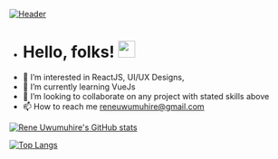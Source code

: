 [![Header](https://raw.githubusercontent.com/MartinHeinz/Reneuwumuhire/Reneuwumuhire/readme_header.png "Header")](https://reneuwumuhire.github.io/)

- # Hello, folks! <img src="https://raw.githubusercontent.com/MartinHeinz/MartinHeinz/master/wave.gif" width="30px">
- 👀 I’m interested in ReactJS, UI/UX Designs,
- 🌱 I’m currently learning VueJs
- 💞️ I’m looking to collaborate on any project with stated skills above
- 📫 How to reach me reneuwumuhire@gmail.com

<!---
Reneuwumuhire/Reneuwumuhire is a ✨ special ✨ repository because its `README.md` (this file) appears on your GitHub profile.
You can click the Preview link to take a look at your changes.
--->
[![Rene Uwumuhire's GitHub stats](https://github-readme-stats.vercel.app/api?username=Reneuwumuhire)](https://github.com/anuraghazra/github-readme-stats&show_icons=true)

[![Top Langs](https://github-readme-stats.vercel.app/api/top-langs/?username=anuraghazra)](https://github.com/anuraghazra/github-readme-stats&show_icons=true)


